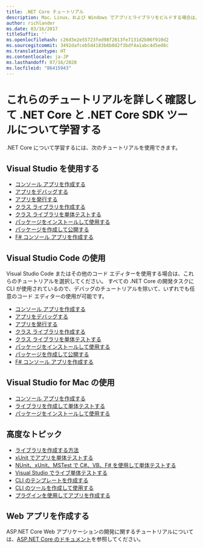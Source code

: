 ```yaml
---
title: .NET Core チュートリアル
description: Mac、Linux、および Windows でアプリとライブラリをビルドする場合は、.NET Core について学習するためのチュートリアルに従ってください。
author: richlander
ms.date: 03/16/2017
titleSuffix: ''
ms.openlocfilehash: c26d3e2e55723fed98f2013fe7131d2b06f910d2
ms.sourcegitcommit: 3492dafceb5d4183b6b0d2f3bdf4a1abc4d5ed8c
ms.translationtype: HT
ms.contentlocale: ja-JP
ms.lasthandoff: 07/16/2020
ms.locfileid: "86415943"
---
```

# <a name="learn-net-core-and-the-net-core-sdk-tools-by-exploring-these-tutorials"></a>これらのチュートリアルを詳しく確認して .NET Core と .NET Core SDK ツールについて学習する

.NET Core について学習するには、次のチュートリアルを使用できます。

## <a name="use-visual-studio"></a>Visual Studio を使用する

- [コンソール アプリを作成する](with-visual-studio.md)
- [アプリをデバッグする](debugging-with-visual-studio.md)
- [アプリを発行する](publishing-with-visual-studio.md)
- [クラス ライブラリを作成する](library-with-visual-studio.md)
- [クラス ライブラリを単体テストする](testing-library-with-visual-studio.md)
- [パッケージをインストールして使用する](/nuget/quickstart/install-and-use-a-package-in-visual-studio)
- [パッケージを作成して公開する](/nuget/quickstart/create-and-publish-a-package-using-visual-studio)
- [F# コンソール アプリを作成する](../../fsharp/get-started/get-started-visual-studio.md)

## <a name="use-visual-studio-code"></a>Visual Studio Code の使用

Visual Studio Code またはその他のコード エディターを使用する場合は、これらのチュートリアルを選択してください。 すべての .NET Core の開発タスクに CLI が使用されているので、デバッグのチュートリアルを除いて、いずれでも任意のコード エディターの使用が可能です。

- [コンソール アプリを作成する](with-visual-studio-code.md)
- [アプリをデバッグする](debugging-with-visual-studio-code.md)
- [アプリを発行する](publishing-with-visual-studio-code.md)
- [クラス ライブラリを作成する](library-with-visual-studio-code.md)
- [クラス ライブラリを単体テストする](testing-library-with-visual-studio-code.md)
- [パッケージをインストールして使用する](/nuget/quickstart/install-and-use-a-package-using-the-dotnet-cli)
- [パッケージを作成して公開する](/nuget/quickstart/create-and-publish-a-package-using-the-dotnet-cli)
- [F# コンソール アプリを作成する](../../fsharp/get-started/get-started-vscode.md)

## <a name="use-visual-studio-for-mac"></a>Visual Studio for Mac の使用

- [コンソール アプリを作成する](using-on-mac-vs.md)
- [ライブラリを作成して単体テストする](library-with-visual-studio-mac.md)
- [パッケージをインストールして使用する](/nuget/quickstart/install-and-use-a-package-in-visual-studio-mac)

## <a name="advanced-topics"></a>高度なトピック

- [ライブラリを作成する方法](libraries.md)
- [xUnit でアプリを単体テストする](testing-with-cli.md)
- [NUnit、xUnit、MSTest で C#、VB、F# を使用して単体テストする](../testing/index.md)
- [Visual Studio でライブ単体テストする](/visualstudio/test/live-unit-testing-start)
- [CLI のテンプレートを作成する](cli-templates-create-item-template.md)
- [CLI のツールを作成して使用する](../tools/global-tools-how-to-create.md)
- [プラグインを使用してアプリを作成する](creating-app-with-plugin-support.md)

## <a name="create-web-apps"></a>Web アプリを作成する

ASP.NET Core Web アプリケーションの開発に関するチュートリアルについては、[ASP.NET Core のドキュメント](/aspnet/core/)を参照してください。
